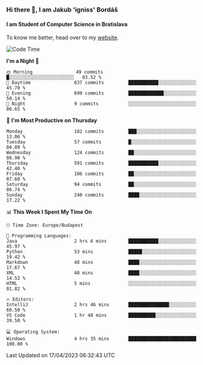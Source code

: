 ### Hi there 👋, I am Jakub 'igniss' Bordáš

#### I am Student of Computer Science in Bratislava
To know me better, head over to my [website](https://bordas.sk).


<!--START_SECTION:waka-->
![Code Time](http://img.shields.io/badge/Code%20Time-1%2C106%20hrs%205%20mins-blue)

**I'm a Night 🦉** 

```text
🌞 Morning                49 commits          █░░░░░░░░░░░░░░░░░░░░░░░░   03.52 % 
🌆 Daytime                637 commits         ███████████░░░░░░░░░░░░░░   45.70 % 
🌃 Evening                699 commits         █████████████░░░░░░░░░░░░   50.14 % 
🌙 Night                  9 commits           ░░░░░░░░░░░░░░░░░░░░░░░░░   00.65 % 
```
📅 **I'm Most Productive on Thursday** 

```text
Monday                   182 commits         ███░░░░░░░░░░░░░░░░░░░░░░   13.06 % 
Tuesday                  57 commits          █░░░░░░░░░░░░░░░░░░░░░░░░   04.09 % 
Wednesday                124 commits         ██░░░░░░░░░░░░░░░░░░░░░░░   08.90 % 
Thursday                 591 commits         ███████████░░░░░░░░░░░░░░   42.40 % 
Friday                   106 commits         ██░░░░░░░░░░░░░░░░░░░░░░░   07.60 % 
Saturday                 94 commits          ██░░░░░░░░░░░░░░░░░░░░░░░   06.74 % 
Sunday                   240 commits         ████░░░░░░░░░░░░░░░░░░░░░   17.22 % 
```


📊 **This Week I Spent My Time On** 

```text
🕑︎ Time Zone: Europe/Budapest

💬 Programming Languages: 
Java                     2 hrs 6 mins        ███████████░░░░░░░░░░░░░░   45.97 % 
Python                   53 mins             █████░░░░░░░░░░░░░░░░░░░░   19.42 % 
Markdown                 48 mins             ████░░░░░░░░░░░░░░░░░░░░░   17.67 % 
XML                      40 mins             ████░░░░░░░░░░░░░░░░░░░░░   14.52 % 
HTML                     5 mins              ░░░░░░░░░░░░░░░░░░░░░░░░░   01.82 % 

🔥 Editors: 
IntelliJ                 2 hrs 46 mins       ███████████████░░░░░░░░░░   60.50 % 
VS Code                  1 hr 48 mins        ██████████░░░░░░░░░░░░░░░   39.50 % 

💻 Operating System: 
Windows                  4 hrs 35 mins       █████████████████████████   100.00 % 
```


 Last Updated on 17/04/2023 06:32:43 UTC
<!--END_SECTION:waka-->
